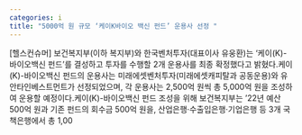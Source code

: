 ```yaml
---
categories: i
title: "5000억 원 규모 ‘케이K바이오 백신 펀드’ 운용사 선정 "
---
```

[헬스컨슈머] 보건복지부(이하 복지부)와 한국벤처투자(대표이사 유웅환)는 ‘케이(K)-바이오백신 펀드’를 결성하고 투자를 수행할 2개 운용사를 최종 확정했다고 밝혔다.케이(K)-바이오백신 펀드의 운용사는 미래에셋벤처투자(미래에셋캐피탈과 공동운용)와 유안타인베스트먼트가 선정되었으며, 각 운용사는 2,500억 원씩 총 5,000억 원을 조성하여 운용할 예정이다.케이(K)-바이오백신 펀드 조성을 위해 보건복지부는 ’22년 예산 500억 원과 기존 펀드의 회수금 500억 원을, 산업은행·수출입은행·기업은행 등 3개 국책은행에서 총 1,00
